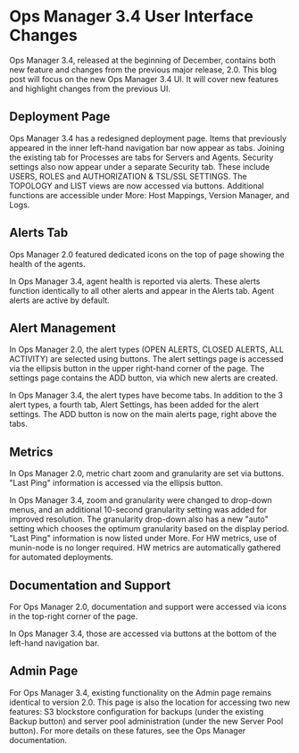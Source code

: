 # Ops Manager 3.4 User Interface Changes

Ops Manager 3.4, released at the beginning of December, contains both new feature and changes from the previous major release, 2.0. This blog post will focus on the new Ops Manager 3.4 UI. It will cover new features and highlight changes from the previous UI.
 

## Deployment Page

Ops Manager 3.4 has a redesigned deployment page. Items that previously appeared in the inner left-hand navigation bar now appear as tabs. Joining the existing tab for Processes are tabs for Servers and Agents. Security settings also now appear under a separate Security tab. These include USERS, ROLES and AUTHORIZATION & TSL/SSL SETTINGS. The TOPOLOGY and LIST views are now accessed via buttons. Additional functions are accessible under More: Host Mappings, Version Manager, and Logs.

## Alerts Tab

Ops Manager 2.0 featured dedicated icons on the top of page showing the health of the agents.

In Ops Manager 3.4, agent health is reported via alerts. These alerts function identically to all other alerts and appear in the Alerts tab. Agent alerts are active by default.

## Alert Management

In Ops Manager 2.0, the alert types (OPEN ALERTS, CLOSED ALERTS, ALL ACTIVITY) are selected using buttons.  The alert settings page is accessed via the ellipsis button in the upper right-hand corner of the page.   The settings page contains the ADD button, via which new alerts are created.

In Ops Manager 3.4, the alert types have become tabs.  In addition to the 3 alert types, a fourth tab, Alert Settings, has been added for the alert settings.  The ADD button is now on the main alerts page, right above the tabs.


## Metrics

In Ops Manager 2.0, metric chart zoom and granularity are set via buttons. "Last Ping" information is accessed via the ellipsis button.

In Ops Manager 3.4, zoom and granularity were changed to drop-down menus, and an additional 10-second granularity setting was added for improved resolution. The granularity drop-down also has a new "auto" setting which chooses the optimum granularity based on the display period.  "Last Ping" information is now listed under More. For HW metrics, use of munin-node is no longer required. HW metrics are automatically gathered for automated deployments.

## Documentation and Support

For Ops Manager 2.0, documentation and support were accessed via icons in the top-right corner of the page.

In Ops Manager 3.4, those are accessed via buttons at the bottom of the left-hand navigation bar.

## Admin Page

For Ops Manager 3.4, existing functionality on the Admin page remains identical to version 2.0. This page is also the location for accessing two new features: S3 blockstore configuration for backups (under the existing Backup button) and server pool administration (under the new Server Pool button). For more details on these fatures, see the Ops Manager documentation.
